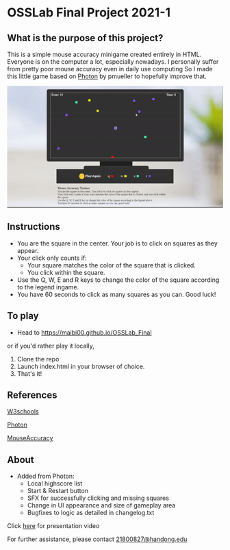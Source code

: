 # OSSLab Final Project 2021-1

## What is the purpose of this project?
This is a simple mouse accuracy minigame created entirely in HTML.
Everyone is on the computer a lot, especially nowadays. I personally suffer from pretty poor mouse accuracy even in daily use computing
So I made this little game based on [Photon](https://github.com/pmueller/photon) by pmueller to hopefully improve that.

![Game preview](data/preview.gif)

## Instructions
- You are the square in the center. Your job is to click on squares as they appear.
- Your click only counts if:
	* Your square matches the color of the square that is clicked.
	* You click within the square.
- Use the Q, W, E and R keys to change the color of the square according to the legend ingame.
- You have 60 seconds to click as many squares as you can. Good luck!

## To play
- Head to https://maibi00.github.io/OSSLab_Final 

or if you'd rather play it locally,

1. Clone the repo
2. Launch index.html in your browser of choice.
3. That's it!

## References
[W3schools](https://www.w3schools.com/)

[Photon](https://github.com/pmueller/photon)

[MouseAccuracy](https://github.com/mbowen13/MouseAccuracy)

## About
- Added from Photon:
	* Local highscore list
	* Start & Restart button
	* SFX for successfully clicking and missing squares
	* Change in UI appearance and size of gameplay area
	* Bugfixes to logic as detailed in changelog.txt

Click [here](https://youtu.be/TifnsOSf288) for presentation video
	
For further assistance, please contact 21800827@handong.edu
